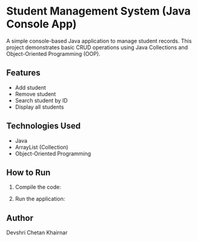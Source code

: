 # Student Management System (Java Console App)

A simple console-based Java application to manage student records. This project demonstrates basic CRUD operations using Java Collections and Object-Oriented Programming (OOP).

## Features
- Add student
- Remove student
- Search student by ID
- Display all students

## Technologies Used
- Java
- ArrayList (Collection)
- Object-Oriented Programming

## How to Run
1. Compile the code:

2. Run the application:

## Author
Devshri Chetan Khairnar
